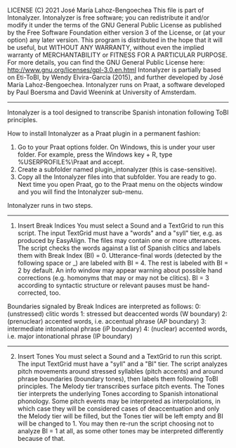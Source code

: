 LICENSE
(C) 2021 José María Lahoz-Bengoechea
This file is part of Intonalyzer.
Intonalyzer is free software; you can redistribute it and/or modify it
under the terms of the GNU General Public License
as published by the Free Software Foundation
either version 3 of the License, or (at your option) any later version.
This program is distributed in the hope that it will be useful,
but WITHOUT ANY WARRANTY, without even the implied warranty
of MERCHANTABILITY or FITNESS FOR A PARTICULAR PURPOSE.
For more details, you can find the GNU General Public License here:
http://www.gnu.org/licenses/gpl-3.0.en.html
Intonalyzer is partially based on Eti-ToBI, by Wendy Elvira-García (2015),
and further developed by José María Lahoz-Bengoechea.
Intonalyzer runs on Praat, a software developed by Paul Boersma
and David Weenink at University of Amsterdam.

------------------------------------------------------------------------------------------
Intonalyzer is a tool designed to transcribe Spanish intonation following ToBI principles.

How to install Intonalyzer as a Praat plugin in a permanent fashion:
1. Go to your Praat options folder.
   On Windows, this is under your user folder.
   For example, press the Windows key + R, type
   %USERPROFILE%\Praat
   and accept.
2. Create a subfolder named plugin_intonalyzer
   (this is case-sensitive).
3. Copy all the Intonalyzer files into that subfolder.
   You are ready to go.
   Next time you open Praat, go to the Praat menu on the objects window and
   you will find the Intonalyzer sub-menu.


Intonalyzer runs in two steps.

------------------------------------------------------------------------------------------

1. Insert Break Indices
You must select a Sound and a TextGrid to run this script.
The input TextGrid must have a "words" and a "syll" tier,
e.g. as produced by EasyAlign.
The files may contain one or more utterances.
The script checks the words against a list of Spanish clitics
and labels them with Break Index (BI) = 0.
Utterance-final words (detected by the following space or _)
are labeled with BI = 4.
The rest is labeled with BI = 2 by default.
An info window may appear warning about possible hand corrections
(e.g. homonyms that may or may not be clitics).
BI = 3 according to syntactic structure or relevant pauses
must be hand-corrected, too.

Boundaries signaled by Break Indices are interpreted as follows:
0: (unstressed) clitic words
1: stressed but deaccented words (W boundary)
2: (prenuclear) accented words, i.e. accentual phrase (AP boundary)
3: intermediate intonational phrase (iP boundary)
4: (nuclear) accented words, i.e. major intonational phrase (IP boundary)

-------------------------------------------------------------------------

2. Insert Tones
You must select a Sound and a TextGrid to run this script.
The input TextGrid must have a "syll" and a "BI" tier.
The script analyzes pitch movements
around stressed syllables (pitch accents)
and around phrase boundaries (boundary tones),
then labels them following ToBI principles.
The Melody tier transcribes surface pitch events.
The Tones tier interprets the underlying Tones
according to Spanish intonational phonology.
Some pitch events may be interpreted as interpolations,
in which case they will be considered cases of deaccentuation
and only the Melody tier will be filled,
but the Tones tier will be left empty and BI will be changed to 1.
You may then re-run the script choosing not to analyze BI = 1 at all,
as some other tones may be interpreted differently because of that.
